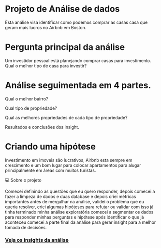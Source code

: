 #  Projeto de Análise de dados

Esta análise visa identificar como podemos comprar as casas casa que geram mais lucros no Airbnb em Boston.

# Pergunta principal da análise

Um investidor pessoal está planejando comprar casas para investimento. Qual o melhor tipo de casa para investir?

# Análise seguimentada em 4 partes.

Qual o melhor bairro?

Qual tipo de propriedade?

Qual as melhores propriedades de cada tipo de propriedade?

Resultados e conclusões dos insight.

# Criando uma hipótese

Investimento em imoveis são lucrativos, Airbnb esta sempre em crescimento e um bom lugar para colocar apartamentos para alugar principalmente em áreas com muitos turistas.

💻 Sobre o projeto

Comecei definindo as questões que eu quero responder, depois comecei a fazer a limpeza de dados e duas database e depois criei métricas importantes antes de mergulhar na análise, validei o problema que eu queria resolver, criei algumas hipóteses para refutar ou validar com isso já tinha terminado minha análise exploratória comecei a segmentar os dados para responder minhas perguntas e hipótese após identificar o que já aconteceu comecei a parte final da análise para gerar insight para a melhor tomada de decisões.

### [Veja os insights da análise](https://1drv.ms/p/c/23e8fc38d480e785/EfEq9e4Pf2FJgzFSdxPG-80BxsgoQtyTQvTnvl8NuS0qqA?e=INbOMJ)
